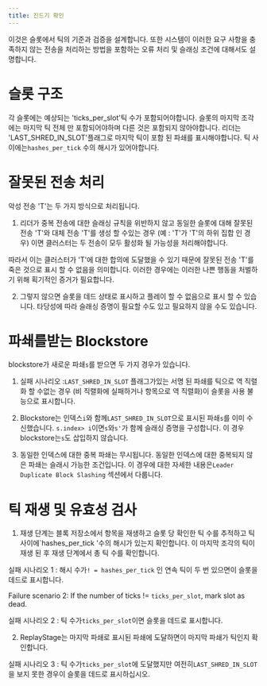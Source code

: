 ```yaml
---
title: 진드기 확인
---
```


이것은 슬롯에서 틱의 기준과 검증을 설계합니다. 또한 시스템이 이러한 요구 사항을 충족하지 않는 전송을 처리하는 방법을 포함하는 오류 처리 및 슬래싱 조건에 대해서도 설명합니다.

# 슬롯 구조

각 슬롯에는 예상되는 'ticks_per_slot'틱 수가 포함되어야합니다. 슬롯의 마지막 조각에는 마지막 틱 전체 만 포함되어야하며 다른 것은 포함되지 않아야합니다. 리더는 'LAST_SHRED_IN_SLOT'플래그로 마지막 틱이 포함 된 파쇄를 표시해야합니다. 틱 사이에는`hashes_per_tick` 수의 해시가 있어야합니다.

# 잘못된 전송 처리

악성 전송 'T'는 두 가지 방식으로 처리됩니다.

1. 리더가 중복 전송에 대한 슬래싱 규칙을 위반하지 않고 동일한 슬롯에 대해 잘못된 전송 'T'와 대체 전송 'T'를 생성 할 수있는 경우 (예 : 'T'가 'T'의 하위 집합 인 경우) 이면 클러스터는 두 전송이 모두 활성화 될 가능성을 처리해야합니다.

따라서 이는 클러스터가 'T'에 대한 합의에 도달했을 수 있기 때문에 잘못된 전송 'T'를 죽은 것으로 표시 할 수 없음을 의미합니다. 이러한 경우에는 이러한 나쁜 행동을 처벌하기 위해 획기적인 증거가 필요합니다.

2. 그렇지 않으면 슬롯을 데드 상태로 표시하고 플레이 할 수 없음으로 표시 할 수 있습니다. 타당성에 따라 슬래싱 증명이 필요할 수도 있고 필요하지 않을 수도 있습니다.

# 파쇄를받는 Blockstore

blockstore가 새로운 파쇄`s`를 받으면 두 가지 경우가 있습니다.

1. 실패 시나리오 :`LAST_SHRED_IN_SLOT` 플래그가있는 서명 된 파쇄를 틱으로 역 직렬화 할 수없는 경우 (비 직렬화에 실패하거나 항목으로 역 직렬화)이 슬롯을 사용 불능으로 표시합니다.

2. Blockstore는 인덱스`i`와 함께`LAST_SHRED_IN_SLOT`으로 표시된 파쇄`s`를 이미 수신했습니다. `s.index> i`이면`s`와`s'`가 함께 슬래싱 증명을 구성합니다. 이 경우 blockstore는`s`도 삽입하지 않습니다.

3. 동일한 인덱스에 대한 중복 파쇄는 무시됩니다. 동일한 인덱스에 대한 중복되지 않은 파쇄는 슬래시 가능한 조건입니다. 이 경우에 대한 자세한 내용은`Leader Duplicate Block Slashing` 섹션에서 다룹니다.

# 틱 재생 및 유효성 검사

1. 재생 단계는 블록 저장소에서 항목을 재생하고 슬롯 당 확인한 틱 수를 추적하고 틱 사이에`hashes_per_tick '수의 해시가 있는지 확인합니다. 이 마지막 조각의 틱이 재생 된 후 재생 단계에서 총 틱 수를 확인합니다.

실패 시나리오 1 : 해시 수가`! = hashes_per_tick` 인 연속 틱이 두 번 있으면이 슬롯을 데드로 표시합니다.

Failure scenario 2: If the number of ticks != `ticks_per_slot`, mark slot as dead.

실패 시나리오 2 : 틱 수가`ticks_per_slot`이면 슬롯을 데드로 표시합니다.

2. ReplayStage는 마지막 파쇄로 표시된 파쇄에 도달하면이 마지막 파쇄가 틱인지 확인합니다.

실패 시나리오 3 : 틱 수가`ticks_per_slot`에 도달했지만 여전히`LAST_SHRED_IN_SLOT`을 보지 못한 경우이 슬롯을 데드로 표시하십시오.
